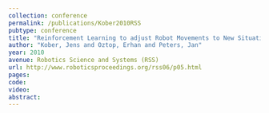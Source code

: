 ```yaml
---
collection: conference
permalink: /publications/Kober2010RSS
pubtype: conference 
title: "Reinforcement Learning to adjust Robot Movements to New Situations" 
author: "Kober, Jens and Oztop, Erhan and Peters, Jan" 
year: 2010
avenue: Robotics Science and Systems (RSS) 
url: http://www.roboticsproceedings.org/rss06/p05.html 
pages:  
code:  
video:  
abstract: 
---
```

